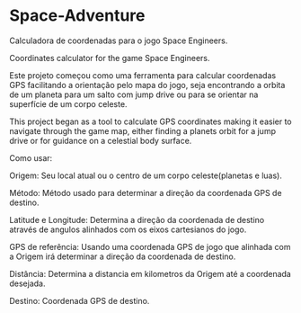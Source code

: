 # Space-Adventure
Calculadora de coordenadas para o jogo Space Engineers.

Coordinates calculator for the game Space Engineers.

Este projeto começou como uma ferramenta para calcular coordenadas GPS facilitando a orientação pelo mapa do jogo, seja encontrando a orbita de um planeta para um salto com jump drive ou para se orientar na superfície de um corpo celeste.

This project began as a tool to calculate GPS coordinates making it easier to navigate through the game map, either finding a planets orbit for a jump drive or for guidance on a celestial body surface.

Como usar:

  Origem: Seu local atual ou o centro de um corpo celeste(planetas e luas).
  
  Método: Método usado para determinar a direção da coordenada GPS de destino.
  
   Latitude e Longitude: Determina a direção da coordenada de destino através
    de angulos alinhados com os eixos cartesianos do jogo.
    
   GPS de referência: Usando uma coordenada GPS de jogo que alinhada com a Origem
    irá determinar a direção da coordenada de destino.
    
  Distância: Determina a distancia em kilometros da Origem até a coordenada desejada.
  
  Destino: Coordenada GPS de destino.
